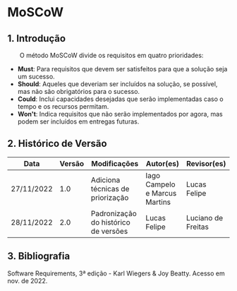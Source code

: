 # MoSCoW

## 1. Introdução

&emsp;&emsp;O método MoSCoW divide os requisitos em quatro prioridades:

- **Must**: Para requisitos que devem ser satisfeitos para que a solução seja um sucesso.
- **Should**: Aqueles que deveriam ser incluídos na solução, se possível, mas não são obrigatórios para o sucesso.
- **Could**: Inclui capacidades desejadas que serão implementadas caso o tempo e os recursos permitam.
- **Won't**: Indica requisitos que não serão implementados por agora, mas podem ser incluídos em entregas futuras.

## 2. Histórico de Versão

| Data       | Versão | Modificações                         | Autor(es)                     | Revisor(es)        |
| ---------- | ------ | ------------------------------------ | ----------------------------- | ------------------ |
| 27/11/2022 | 1.0    | Adiciona técnicas de priorização     | Iago Campelo e Marcus Martins | Lucas Felipe       |
| 28/11/2022 | 2.0    | Padronização do histórico de versões | Lucas Felipe                  | Luciano de Freitas |

## 3. Bibliografia

Software Requirements, 3ª edição - Karl Wiegers & Joy Beatty. Acesso em nov. de 2022.